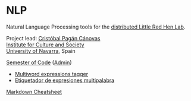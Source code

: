 NLP
===

Natural Language Processing tools for the <a href="http://redhenlab.org">distributed Little Red Hen Lab</a>.

Project lead: <a href="https://github.com/cpcanovas">Cristóbal Pagán Cánovas</a><br>
<a href="http://www.unav.edu/web/instituto-cultura-y-sociedad">Institute for Culture and Society</a><br>
<a href="http://www.unav.edu">University of Navarra</a>, Spain

[Semester of Code](http://semesterofcode.com) ([Admin](http://vps.semesterofcode.com))
* [Multiword expressions tagger](https://github.com/RedHenLab/NLP/issues/1)
* [Etiquetador de expresiones multipalabra](https://github.com/RedHenLab/NLP/issues/2)

[Markdown Cheatsheet](https://github.com/adam-p/markdown-here/wiki/Markdown-Cheatsheet)
